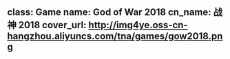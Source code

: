 class: Game
name: God of War 2018
cn_name: 战神 2018
cover_url: http://img4ye.oss-cn-hangzhou.aliyuncs.com/tna/games/gow2018.png
---